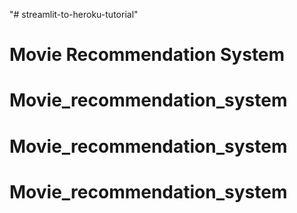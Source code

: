 "# streamlit-to-heroku-tutorial" 
# Movie Recommendation System
# Movie_recommendation_system
# Movie_recommendation_system
# Movie_recommendation_system

